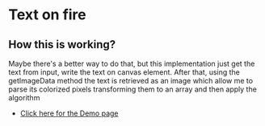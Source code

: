 # Text on fire

## How this is working?
Maybe there's a better way to do that, but this implementation just get the text from input, write the text on canvas element. After that, using the getImageData method the text is retrieved as an image which allow me to parse its colorized pixels transforming them to an array and then apply the algorithm

- [Click here for the Demo page](https://filipedeschamps.github.io/doom-fire-algorithm/playground/texts-on-fire/)
